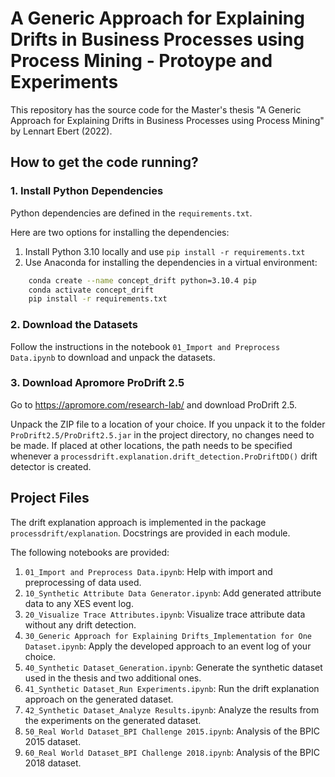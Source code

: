 # A Generic Approach for Explaining Drifts in Business Processes using Process Mining - Protoype and Experiments

This repository has the source code for the Master's thesis "A Generic Approach for Explaining Drifts in Business Processes using Process Mining" by Lennart Ebert (2022).

## How to get the code running?

### 1. Install Python Dependencies
Python dependencies are defined in the `requirements.txt`.

Here are two options for installing the dependencies:
1. Install Python 3.10 locally and use `pip install -r requirements.txt`
2. Use Anaconda for installing the dependencies in a virtual environment:
```sh
    conda create --name concept_drift python=3.10.4 pip
    conda activate concept_drift
    pip install -r requirements.txt
```

### 2. Download the Datasets
Follow the instructions in the notebook `01_Import and Preprocess Data.ipynb` to download and unpack the datasets.

### 3. Download Apromore ProDrift 2.5
Go to https://apromore.com/research-lab/ and download ProDrift 2.5.

Unpack the ZIP file to a location of your choice. If you unpack it to the folder `ProDrift2.5/ProDrift2.5.jar` in 
the project directory, no changes need to be made. If placed at other locations, the path needs to be specified 
whenever a `processdrift.explanation.drift_detection.ProDriftDD()` drift detector is created.

## Project Files
The drift explanation approach is implemented in the package `processdrift/explanation`. Docstrings are provided in each module.

The following notebooks are provided:
1. `01_Import and Preprocess Data.ipynb`: Help with import and preprocessing of data used.
2. `10_Synthetic Attribute Data Generator.ipynb`: Add generated attribute data to any XES event log.
3. `20_Visualize Trace Attributes.ipynb`: Visualize trace attribute data without any drift detection.
4. `30_Generic Approach for Explaining Drifts_Implementation for One Dataset.ipynb`: Apply the developed approach to an event log of your choice.
5. `40_Synthetic Dataset_Generation.ipynb`: Generate the synthetic dataset used in the thesis and two additional ones.
6. `41_Synthetic Dataset_Run Experiments.ipynb`: Run the drift explanation approach on the generated dataset.
7. `42_Synthetic Dataset_Analyze Results.ipynb`: Analyze the results from the experiments on the generated dataset.
8. `50_Real World Dataset_BPI Challenge 2015.ipynb`: Analysis of the BPIC 2015 dataset.
9. `60_Real World Dataset_BPI Challenge 2018.ipynb`: Analysis of the BPIC 2018 dataset.
